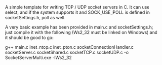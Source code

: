 A simple template for writing TCP / UDP socket servers in C. It can use select, and if the system supports it and SOCK_USE_POLL is defined in socketSettings.h, poll as well.

A very basic example has been provided in main.c and socketSettings.h; just compile it with the following (Ws2_32 must be linked on Windows) and it should be good to go:

g++ main.c inet_ntop.c inet_pton.c socketConnectionHandler.c socketServer.c socketShared.c socketTCP.c socketUDP.c -o SocketServerMulti.exe -lWs2_32
